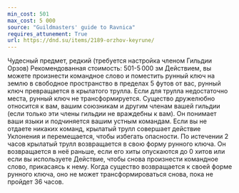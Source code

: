 ```yaml
---
min_cost: 501
max_cost: 5 000
source: "Guildmasters' guide to Ravnica"
requires_attunement: True
url: https://dnd.su/items/2189-orzhov-keyrune/
---
```


Чудесный предмет, редкий (требуется настройка членом Гильдии Орзов)
Рекомендованная стоимость: 501-5 000 зм
Действием, вы можете произнести командное слово и поместить рунный ключ на землю в свободное пространство в пределах 5 футов от вас, рунный ключ превращается в крылатого трулла. Если для трулла недостаточно места, рунный ключ не трансформируется.
Существо дружелюбно относится к вам, вашим союзникам и другим членам вашей гильдии (если только эти члены гильдии не враждебны к вам). Он понимает ваши языки и подчиняется вашим устным командам. Если вы не отдаете никаких команд, крылатый трулл совершает действие Уклонения и перемещается, чтобы избегать опасности.
По истечении 2 часов крылатый трулл возвращается в свою форму рунного ключа. Он возвращается в неё раньше, если его хиты опускаются до 0 хитов или если вы используете Действие, чтобы снова произнести командное слово, прикасаясь к нему. Когда существо возвращается к своей форме рунного ключа, оно не может трансформироваться снова, пока не пройдет 36 часов.